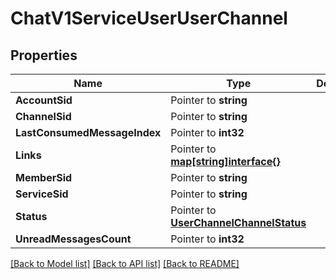 # ChatV1ServiceUserUserChannel

## Properties

Name | Type | Description | Notes
------------ | ------------- | ------------- | -------------
**AccountSid** | Pointer to **string** |  | [optional] 
**ChannelSid** | Pointer to **string** |  | [optional] 
**LastConsumedMessageIndex** | Pointer to **int32** |  | [optional] 
**Links** | Pointer to [**map[string]interface{}**](.md) |  | [optional] 
**MemberSid** | Pointer to **string** |  | [optional] 
**ServiceSid** | Pointer to **string** |  | [optional] 
**Status** | Pointer to [**UserChannelChannelStatus**](user_channel_channel_status.md) |  | [optional] 
**UnreadMessagesCount** | Pointer to **int32** |  | [optional] 

[[Back to Model list]](../README.md#documentation-for-models) [[Back to API list]](../README.md#documentation-for-api-endpoints) [[Back to README]](../README.md)


